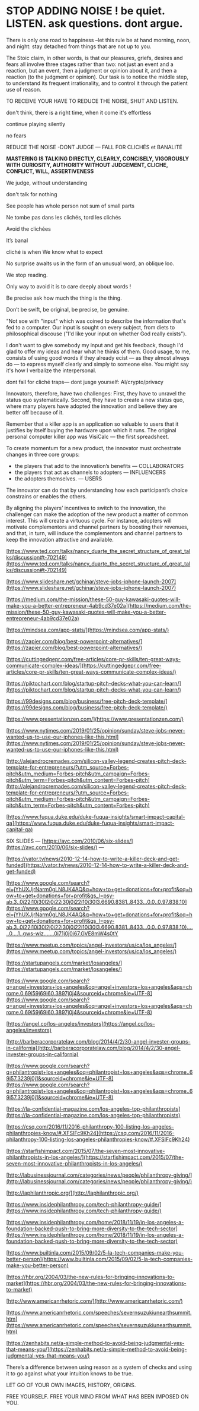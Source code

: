 STOP ADDING NOISE ! be quiet. LISTEN. ask questions. dont argue.
===

There is only one road to happiness –let this rule be at hand morning, noon, and night: stay detached from things that are not up to you.

The Stoic claim, in other words, is that our pleasures, griefs, desires and fears all involve three stages rather than two: not just an event and a reaction, but an event, then a judgment or opinion about it, and then a reaction (to the judgment or opinion). Our task is to notice the middle step, to understand its frequent irrationality, and to control it through the patient use of reason.

TO RECEIVE YOUR HAVE TO REDUCE THE NOISE, SHUT AND LISTEN.

don't think, there is a right time, when it come it's effortless

continue playing silently

no fears

REDUCE THE NOISE -DONT JUDGE — FALL FOR CLICHÉS et BANALITÉ

**MASTERING IS TALKING DIRECTLY, CLEARLY, CONCISELY, VIGOROUSLY WITH CURIOSITY, AUTHORITY WITHOUT JUDGEMENT, CLICHE, CONFLICT, WILL, ASSERTIVENESS**

We judge, without understanding

don't talk for nothing

See people has whole person not sum of small parts

Ne tombe pas dans les clichés, tord les clichés

Avoid the clichées

It’s banal

cliché is when We know what to expect

No surprise awaits us in the form of an unusual word, an oblique loo.

We stop reading.

Only way to avoid it is to care deeply about words !

Be precise ask how much the thing is the thing.

Don’t be swift, be original, be precise, be genuine.

"Not soe with "input" which was coined to describe the information that's fed to a computer. Our input is sought on every subject, from diets to philosophical discouse ("I'd like your input on whether God really exists").

I don't want to give somebody my input and get his feedback, though I'd glad to offer my ideas and hear what he thinks of them. Good usage, to me, consists of using good words if they already ecist — as they almost always do — to express myself clearly and simply to someone else. You might say it's how I verbalize the interpersonal.

dont fall for cliché traps— dont jusge yourself: AI/crypto/privacy

Innovators, therefore, have two challenges: First, they have to unravel the status quo systematically. Second, they have to create a new status quo, where many players have adopted the innovation and believe they are better off because of it.

Remember that a killer app is an application so valuable to users that it justifies by itself buying the hardware upon which it runs. The original personal computer killer app was VisiCalc — the first spreadsheet.

To create momentum for a new product, the innovator must orchestrate changes in three core groups: 

- the players that add to the innovation’s benefits — COLLABORATORS
- the players that act as channels to adopters — INFLUENCERS
- the adopters themselves. — USERS

The innovator can do that by understanding how each participant’s choice constrains or enables the others. 

By aligning the players’ incentives to switch to the innovation, the challenger can make the adoption of the new product a matter of common interest. This will create a virtuous cycle. For instance, adopters will motivate complementors and channel partners by boosting their revenues, and that, in turn, will induce the complementors and channel partners to keep the innovation attractive and available.

[https://www.ted.com/talks/nancy_duarte_the_secret_structure_of_great_talks/discussion#t-702149](https://www.ted.com/talks/nancy_duarte_the_secret_structure_of_great_talks/discussion#t-702149)

[https://www.slideshare.net/gchinar/steve-jobs-iphone-launch-2007](https://www.slideshare.net/gchinar/steve-jobs-iphone-launch-2007)

[https://medium.com/the-mission/these-50-guy-kawasaki-quotes-will-make-you-a-better-entrepreneur-4ab9cd37e02a](https://medium.com/the-mission/these-50-guy-kawasaki-quotes-will-make-you-a-better-entrepreneur-4ab9cd37e02a)

[https://mindsea.com/app-stats/](https://mindsea.com/app-stats/)

[https://zapier.com/blog/best-powerpoint-alternatives/](https://zapier.com/blog/best-powerpoint-alternatives/)

[https://cuttingedgepr.com/free-articles/core-pr-skills/ten-great-ways-communicate-complex-ideas/](https://cuttingedgepr.com/free-articles/core-pr-skills/ten-great-ways-communicate-complex-ideas/)

[https://piktochart.com/blog/startup-pitch-decks-what-you-can-learn/](https://piktochart.com/blog/startup-pitch-decks-what-you-can-learn/)

[https://99designs.com/blog/business/free-pitch-deck-template/](https://99designs.com/blog/business/free-pitch-deck-template/)

[https://www.presentationzen.com/](https://www.presentationzen.com/)

[https://www.nytimes.com/2019/01/25/opinion/sunday/steve-jobs-never-wanted-us-to-use-our-iphones-like-this.html](https://www.nytimes.com/2019/01/25/opinion/sunday/steve-jobs-never-wanted-us-to-use-our-iphones-like-this.html)

[http://alejandrocremades.com/silicon-valley-legend-creates-pitch-deck-template-for-entrepreneurs/?utm_source=Forbes-pitch&utm_medium=Forbes-pitch&utm_campaign=Forbes-pitch&utm_term=Forbes-pitch&utm_content=Forbes-pitch](http://alejandrocremades.com/silicon-valley-legend-creates-pitch-deck-template-for-entrepreneurs/?utm_source=Forbes-pitch&utm_medium=Forbes-pitch&utm_campaign=Forbes-pitch&utm_term=Forbes-pitch&utm_content=Forbes-pitch)

[https://www.fuqua.duke.edu/duke-fuqua-insights/smart-impact-capital-qa](https://www.fuqua.duke.edu/duke-fuqua-insights/smart-impact-capital-qa)

SIX SLIDES — [https://avc.com/2010/06/six-slides/](https://avc.com/2010/06/six-slides/) — 

[https://vator.tv/news/2010-12-14-how-to-write-a-killer-deck-and-get-funded](https://vator.tv/news/2010-12-14-how-to-write-a-killer-deck-and-get-funded)

[https://www.google.com/search?ei=jYhUXJjrNarm0gLN8JK4AQ&q=how+to+get+donations+for+profit&oq=how+to+get+donations+for+profit&gs_l=psy-ab.3..0i22i10i30l2j0i22i30j0i22i10i30l3.6690.8381..8433...0.0..0.97.838.10](https://www.google.com/search?ei=jYhUXJjrNarm0gLN8JK4AQ&q=how+to+get+donations+for+profit&oq=how+to+get+donations+for+profit&gs_l=psy-ab.3..0i22i10i30l2j0i22i30j0i22i10i30l3.6690.8381..8433...0.0..0.97.838.10)......0....1..gws-wiz.......0i71j0j0i67.GVE8mW4s0tY

[https://www.meetup.com/topics/angel-investors/us/ca/los_angeles/](https://www.meetup.com/topics/angel-investors/us/ca/los_angeles/)

[https://startupangels.com/market/losangeles/](https://startupangels.com/market/losangeles/)

[https://www.google.com/search?q=angel+investors+los+angeles&oq=angel+investors+los+angeles&aqs=chrome.0.69i59j69i60.3897j0j4&sourceid=chrome&ie=UTF-8](https://www.google.com/search?q=angel+investors+los+angeles&oq=angel+investors+los+angeles&aqs=chrome.0.69i59j69i60.3897j0j4&sourceid=chrome&ie=UTF-8)

[https://angel.co/los-angeles/investors](https://angel.co/los-angeles/investors)

[http://barberacorporatelaw.com/blog/2014/4/2/30-angel-invester-groups-in-california](http://barberacorporatelaw.com/blog/2014/4/2/30-angel-invester-groups-in-california)

[https://www.google.com/search?q=philantropist+los+angeles&oq=philantropist+los+angeles&aqs=chrome..69i57.3239j0j1&sourceid=chrome&ie=UTF-8](https://www.google.com/search?q=philantropist+los+angeles&oq=philantropist+los+angeles&aqs=chrome..69i57.3239j0j1&sourceid=chrome&ie=UTF-8)

[https://la-confidential-magazine.com/los-angeles-top-philanthropists](https://la-confidential-magazine.com/los-angeles-top-philanthropists)

[https://csq.com/2016/11/2016-philanthropy-100-listing-los-angeles-philanthropies-know/#.XFSIFc9Kh24](https://csq.com/2016/11/2016-philanthropy-100-listing-los-angeles-philanthropies-know/#.XFSIFc9Kh24)

[https://starfishimpact.com/2015/07/the-seven-most-innovative-philanthropists-in-los-angeles/](https://starfishimpact.com/2015/07/the-seven-most-innovative-philanthropists-in-los-angeles/)

[http://labusinessjournal.com/categories/news/people/philanthropy-giving/](http://labusinessjournal.com/categories/news/people/philanthropy-giving/)

[http://laphilanthropic.org/](http://laphilanthropic.org/)

[https://www.insidephilanthropy.com/tech-philanthropy-guide/](https://www.insidephilanthropy.com/tech-philanthropy-guide/)

[https://www.insidephilanthropy.com/home/2018/11/19/in-los-angeles-a-foundation-backed-push-to-bring-more-diversity-to-the-tech-sector](https://www.insidephilanthropy.com/home/2018/11/19/in-los-angeles-a-foundation-backed-push-to-bring-more-diversity-to-the-tech-sector)

[https://www.builtinla.com/2015/09/02/5-la-tech-companies-make-you-better-person](https://www.builtinla.com/2015/09/02/5-la-tech-companies-make-you-better-person)

[https://hbr.org/2004/03/the-new-rules-for-bringing-innovations-to-market](https://hbr.org/2004/03/the-new-rules-for-bringing-innovations-to-market)

[http://www.americanrhetoric.com/](http://www.americanrhetoric.com/)

[https://www.americanrhetoric.com/speeches/severnsuzukiunearthsummit.htm](https://www.americanrhetoric.com/speeches/severnsuzukiunearthsummit.htm)

[https://zenhabits.net/a-simple-method-to-avoid-being-judgmental-yes-that-means-you/](https://zenhabits.net/a-simple-method-to-avoid-being-judgmental-yes-that-means-you/)

There’s a difference between using reason as a system of checks and using it to go against what your intuition knows to be true.

LET GO OF YOUR OWN IMAGES, HISTORY, ORIGINS.

FREE YOURSELF. FREE YOUR MIND FROM WHAT HAS BEEN IMPOSED ON YOU.